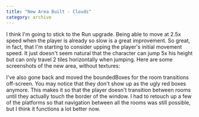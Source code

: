 ```yaml
---
title: "New Area Built - Clouds"
category: archive
---
```

I think I'm going to stick to the Run upgrade. Being able to move at 2.5x speed when the player is already so slow is a great improvement. So great, in fact, that I'm starting to consider upping the player's initial movement speed. It just doesn't seem natural that the character can jump 5x his height but can only travel 2 tiles horizontally when jumping. Here are some screenshots of the new area, without textures:

I've also gone back and moved the boundedBoxes for the room transitions off-screen. You may notice that they don't show up as the ugly red boxes anymore. This makes it so that the player doesn't transition between rooms until they actually touch the border of the window. I had to retouch up a few of the platforms so that navigation between all the rooms was still possible, but I think it functions a lot better now.